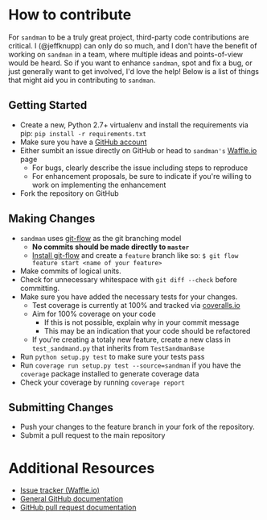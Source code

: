# How to contribute

For `sandman` to be a truly great project, third-party code contributions are
critical. I (@jeffknupp) can only do so much, and I don't have the benefit of
working on `sandman` in a team, where multiple ideas and points-of-view would be
heard. So if you want to enhance `sandman`, spot and fix a bug, or just
generally want to get involved, I'd love the help! Below is a list of things
that might aid you in contributing to `sandman`.

## Getting Started

* Create a new, Python 2.7+ virtualenv and install the requirements via pip: `pip install -r requirements.txt`
* Make sure you have a [GitHub account](https://github.com/signup/free)
* Either sumbit an issue directly on GitHub or head to `sandman's` [Waffle.io](https://waffle.io/jeffknupp/sandman) page
  * For bugs, clearly describe the issue including steps to reproduce
  * For enhancement proposals, be sure to indicate if you're willing to work on implementing the enhancement
* Fork the repository on GitHub

## Making Changes

* `sandman` uses [git-flow](http://nvie.com/posts/a-successful-git-branching-model/) as the git branching model
    * **No commits should be made directly to `master`** 
    * [Install git-flow](https://github.com/nvie/gitflow) and create a `feature` branch like so: `$ git flow feature start <name of your feature>`
* Make commits of logical units.
* Check for unnecessary whitespace with `git diff --check` before committing.
* Make sure you have added the necessary tests for your changes. 
    * Test coverage is currently at 100% and tracked via [coveralls.io](https://coveralls.io/r/jeffknupp/sandman?branch=develop)
    * Aim for 100% coverage on your code
        * If this is not possible, explain why in your commit message
        * This may be an indication that your code should be refactored
    * If you're creating a totaly new feature, create a new class in `test_sandmand.py` that inherits from `TestSandmanBase`
* Run `python setup.py test` to make sure your tests pass
* Run `coverage run setup.py test --source=sandman` if you have the `coverage` package installed to generate coverage data
* Check your coverage by running `coverage report`

## Submitting Changes

* Push your changes to the feature branch in your fork of the repository.
* Submit a pull request to the main repository

# Additional Resources

* [Issue tracker (Waffle.io)](https://waffle.io/jeffknupp/sandman)
* [General GitHub documentation](http://help.github.com/)
* [GitHub pull request documentation](http://help.github.com/send-pull-requests/)
